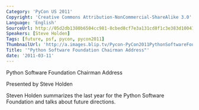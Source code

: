 ```yaml
---
Category: 'PyCon US 2011'
Copyright: 'Creative Commons Attribution-NonCommercial-ShareAlike 3.0'
Language: 'English'
SourceUrl: http://05d2db1380b6504cc981-8cbed8cf7e3a131cd8f1c3e383d10041.r93.cf2.rackcdn.com/pycon-us-2011/453_python-software-foundation-chairman-address.mp4
Speakers: [Steve Holden]
Tags: [future, psf, pycon, pycon2011]
ThumbnailUrl: 'http://a.images.blip.tv/Pycon-PyCon2011PythonSoftwareFoundationChairmanAddress279.png'
Title: '"Python Software Foundation Chairman Address"'
date: '2011-03-11'
---
```

Python Software Foundation Chairman Address

Presented by Steve Holden

Steven Holden summarizes the last year for the Python Software Foundation and
talks about future directions.

